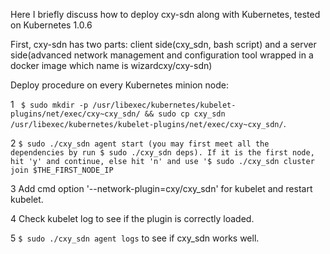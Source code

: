 Here I briefly discuss how to deploy cxy-sdn along with Kubernetes, tested on Kubernetes 1.0.6

First, cxy-sdn has two parts: client side(cxy_sdn, bash script) and a server side(advanced network management and configuration tool wrapped in a docker image which name is wizardcxy/cxy-sdn)

Deploy procedure on every Kubernetes minion node:

1 ` $ sudo mkdir -p /usr/libexec/kubernetes/kubelet-plugins/net/exec/cxy~cxy_sdn/ && sudo cp cxy_sdn /usr/libexec/kubernetes/kubelet-plugins/net/exec/cxy~cxy_sdn/`.

2 `$ sudo ./cxy_sdn agent start (you may first meet all the dependencies by run $ sudo ./cxy_sdn deps).
  If it is the first node, hit 'y' and continue, else hit 'n' and use '$ sudo ./cxy_sdn cluster join $THE_FIRST_NODE_IP`

3 Add cmd option '--network-plugin=cxy/cxy_sdn' for kubelet and restart kubelet.

4 Check kubelet log to see if the plugin is correctly loaded.

5 `$ sudo ./cxy_sdn agent logs` to see if cxy_sdn works well.